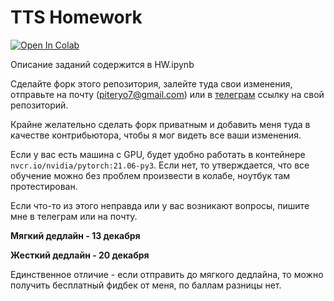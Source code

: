# TTS Homework

[![Open In Colab](https://colab.research.google.com/assets/colab-badge.svg)](https://colab.research.google.com/github/Piteryo/TTS_HW/blob/master/HW.ipynb)

Описание заданий содержится в HW.ipynb

Сделайте форк этого репозитория, залейте туда свои изменения, отправьте на почту (piteryo7@gmail.com) или в [телеграм](t.me/piteryo) ссылку на свой репозиторий.

Крайне желательно сделать форк приватным и добавить меня туда в качестве контрибьютора, чтобы я мог видеть все ваши изменения.

Если у вас есть машина с GPU, будет удобно работать в контейнере `nvcr.io/nvidia/pytorch:21.06-py3`. Если нет, то утверждается, что все обучение можно без проблем произвести в колабе, ноутбук там протестирован.

Если что-то из этого неправда или у вас возникают вопросы, пишите мне в телеграм или на почту.

**Мягкий дедлайн - 13 декабря**

**Жесткий дедлайн - 20 декабря**

Единственное отличие - если отправить до мягкого дедлайна, то можно получить бесплатный фидбек от меня, по баллам разницы нет.
